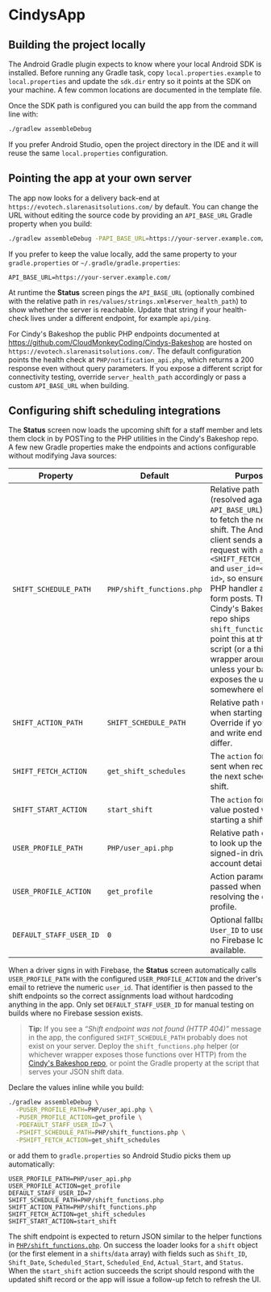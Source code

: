 # CindysApp

## Building the project locally

The Android Gradle plugin expects to know where your local Android SDK is
installed. Before running any Gradle task, copy `local.properties.example` to
`local.properties` and update the `sdk.dir` entry so it points at the SDK on
your machine. A few common locations are documented in the template file.

Once the SDK path is configured you can build the app from the command line with:

```sh
./gradlew assembleDebug
```

If you prefer Android Studio, open the project directory in the IDE and it will
reuse the same `local.properties` configuration.

## Pointing the app at your own server

The app now looks for a delivery back-end at `https://evotech.slarenasitsolutions.com/`
by default. You can change the URL without editing the source code by providing
an `API_BASE_URL` Gradle property when you build:

```sh
./gradlew assembleDebug -PAPI_BASE_URL=https://your-server.example.com/
```

If you prefer to keep the value locally, add the same property to your
`gradle.properties` or `~/.gradle/gradle.properties`:

```
API_BASE_URL=https://your-server.example.com/
```

At runtime the **Status** screen pings the `API_BASE_URL` (optionally combined
with the relative path in `res/values/strings.xml#server_health_path`) to show
whether the server is reachable. Update that string if your health-check lives
under a different endpoint, for example `api/ping`.

For Cindy's Bakeshop the public PHP endpoints documented at
<https://github.com/CloudMonkeyCoding/Cindys-Bakeshop> are hosted on
`https://evotech.slarenasitsolutions.com/`. The default configuration points
the health check at `PHP/notification_api.php`, which returns a 200 response
even without query parameters. If you expose a different script for
connectivity testing, override `server_health_path` accordingly or pass a
custom `API_BASE_URL` when building.

## Configuring shift scheduling integrations

The **Status** screen now loads the upcoming shift for a staff member and lets
them clock in by POSTing to the PHP utilities in the Cindy's Bakeshop repo. A
few new Gradle properties make the endpoints and actions configurable without
modifying Java sources:

| Property | Default | Purpose |
| --- | --- | --- |
| `SHIFT_SCHEDULE_PATH` | `PHP/shift_functions.php` | Relative path (resolved against `API_BASE_URL`) used to fetch the next shift. The Android client sends a `POST` request with `action=<SHIFT_FETCH_ACTION>` and `user_id=<staff id>`, so ensure your PHP handler accepts form posts. The Cindy's Bakeshop repo ships `shift_functions.php`; point this at that script (or a thin wrapper around it) unless your backend exposes the utilities somewhere else. |
| `SHIFT_ACTION_PATH` | `SHIFT_SCHEDULE_PATH` | Relative path used when starting a shift. Override if your read and write endpoints differ. |
| `SHIFT_FETCH_ACTION` | `get_shift_schedules` | The `action` form field sent when requesting the next scheduled shift. |
| `SHIFT_START_ACTION` | `start_shift` | The `action` form value posted when starting a shift. |
| `USER_PROFILE_PATH` | `PHP/user_api.php` | Relative path queried to look up the signed-in driver's account details. |
| `USER_PROFILE_ACTION` | `get_profile` | Action parameter passed when resolving the driver's profile. |
| `DEFAULT_STAFF_USER_ID` | `0` | Optional fallback `User_ID` to use when no Firebase login is available. |

When a driver signs in with Firebase, the **Status** screen automatically calls
`USER_PROFILE_PATH` with the configured `USER_PROFILE_ACTION` and the driver's
email to retrieve the numeric `user_id`. That identifier is then passed to the
shift endpoints so the correct assignments load without hardcoding anything in
the app. Only set `DEFAULT_STAFF_USER_ID` for manual testing on builds where no
Firebase session exists.

> **Tip:** If you see a *“Shift endpoint was not found (HTTP 404)”* message in
> the app, the configured `SHIFT_SCHEDULE_PATH` probably does not exist on your
> server. Deploy the `shift_functions.php` helper (or whichever wrapper exposes
> those functions over HTTP) from the
> [Cindy's Bakeshop repo](https://github.com/CloudMonkeyCoding/Cindys-Bakeshop/blob/main/PHP/shift_functions.php),
> or point the Gradle property at the script that serves your JSON shift data.

Declare the values inline while you build:

```sh
./gradlew assembleDebug \
  -PUSER_PROFILE_PATH=PHP/user_api.php \
  -PUSER_PROFILE_ACTION=get_profile \
  -PDEFAULT_STAFF_USER_ID=7 \
  -PSHIFT_SCHEDULE_PATH=PHP/shift_functions.php \
  -PSHIFT_FETCH_ACTION=get_shift_schedules
```

or add them to `gradle.properties` so Android Studio picks them up automatically:

```
USER_PROFILE_PATH=PHP/user_api.php
USER_PROFILE_ACTION=get_profile
DEFAULT_STAFF_USER_ID=7
SHIFT_SCHEDULE_PATH=PHP/shift_functions.php
SHIFT_ACTION_PATH=PHP/shift_functions.php
SHIFT_FETCH_ACTION=get_shift_schedules
SHIFT_START_ACTION=start_shift
```

The shift endpoint is expected to return JSON similar to the helper functions
in [`PHP/shift_functions.php`](https://github.com/CloudMonkeyCoding/Cindys-Bakeshop/blob/main/PHP/shift_functions.php).
On success the loader looks for a `shift` object (or the first element in a
`shifts`/`data` array) with fields such as `Shift_ID`, `Shift_Date`,
`Scheduled_Start`, `Scheduled_End`, `Actual_Start`, and `Status`. When the
`start_shift` action succeeds the script should respond with the updated shift
record or the app will issue a follow-up fetch to refresh the UI.
